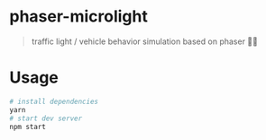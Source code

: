 phaser-microlight
===
> traffic light / vehicle behavior simulation based on phaser 🚦🚗

# Usage

```bash
# install dependencies
yarn
# start dev server
npm start
```
